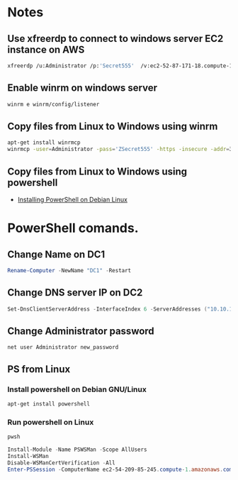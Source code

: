 # Notes

## Use xfreerdp to connect to windows server EC2 instance on AWS
```sh
xfreerdp /u:Administrator /p:'Secret555'  /v:ec2-52-87-171-18.compute-1.amazonaws.com
```


## Enable winrm on windows server
```sh
winrm e winrm/config/listener
```

## Copy files from Linux to Windows using winrm
```sh
apt-get install winrmcp
winrmcp -user=Administrator -pass='ZSecret555' -https -insecure -addr=34.201.53.116:5986 /home/user/scripts C:/User/Administrator/scripts
```

## Copy files from Linux to Windows using powershell
- [Installing PowerShell on Debian Linux](https://learn.microsoft.com/en-us/powershell/scripting/install/install-debian?view=powershell-7.3)


# PowerShell comands.

## Change Name on DC1
```powershell
Rename-Computer -NewName "DC1" -Restart
```

## Change DNS server IP on DC2
```powershell
Set-DnsClientServerAddress -InterfaceIndex 6 -ServerAddresses ("10.10.10.10")
```
## Change Administrator password
    net user Administrator new_password

## PS from Linux

### Install powershell on Debian GNU/Linux
```sh
apt-get install powershell
```

### Run powershell on Linux
```sh
pwsh
```
```powershell                       
Install-Module -Name PSWSMan -Scope AllUsers
Install-WSMan
Disable-WSManCertVerification -All
Enter-PSSession -ComputerName ec2-54-209-85-245.compute-1.amazonaws.com -Authentication Negotiate -Credential Administrator -Port 5986 -UseSSL
```

